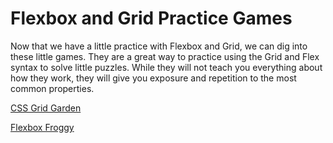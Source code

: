 # Flexbox and Grid Practice Games

Now that we have a little practice with Flexbox and Grid, we can dig into these little games. They are a great way to practice using the Grid and Flex syntax to solve little puzzles. While they will not teach you everything about how they work, they will give you exposure and repetition to the most common properties.

[CSS Grid Garden](http://cssgridgarden.com/)

[Flexbox Froggy](http://flexboxfroggy.com/)
